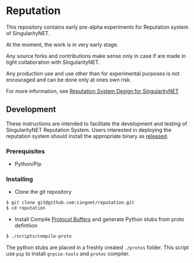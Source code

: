 # Reputation

This repository contains early pre-alpha experiments for Reputation system of SingularityNET.

At the moment, the work is in very early stage.

Any source forks and contributions make sense only in case if are made in tight collaboration with SingularityNET.

Any production use and use other than for experimental purposes is not encouraged and can be done only at ones own risk.

For more information, see [Reputation System Design for SingularityNET](https://blog.singularitynet.io/reputation-system-design-for-singularitynet-8b5b61e8ed0e)


## Development 

These instructions are intended to facilitate the development and testing of SingularityNET Reputation System. Users interested in deploying the reputation system should install the appropriate binary as [released](#release).

### Prerequisites

* Python/Pip

### Installing

* Clone the git repository
```bash
$ git clone git@github.com:singnet/reputation.git
$ cd reputation
```

* Install Compile [Protocol Buffers](https://developers.google.com/protocol-buffers/docs/downloads) and generate Python stubs from proto defintiion
```bash
$ ./scripts/compile-proto
```

The python stubs are placed in a freshly created `./protos` folder.
This script use `pip` to install `grpcio-tools` and `protoc` compiler.









